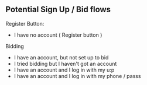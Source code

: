 ## Potential Sign Up / Bid flows

Register Button:
 * I have no account ( Register button )

Bidding 
 * I have an account, but not set up to bid
 * I tried bidding but I haven't got an account
 * I have an account and I log in with my u:p
 * I have an account and I log in with my phone / passs
